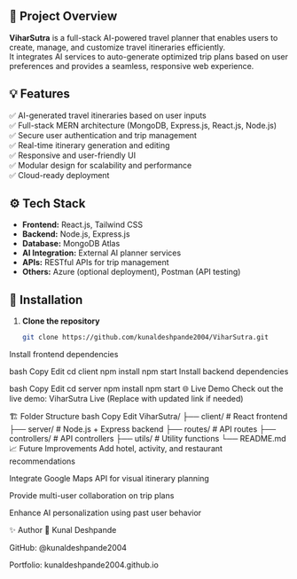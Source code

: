 
## 📝 Project Overview

**ViharSutra** is a full-stack AI-powered travel planner that enables users to create, manage, and customize travel itineraries efficiently.  
It integrates AI services to auto-generate optimized trip plans based on user preferences and provides a seamless, responsive web experience.

## 💡 Features

✅ AI-generated travel itineraries based on user inputs  
✅ Full-stack MERN architecture (MongoDB, Express.js, React.js, Node.js)  
✅ Secure user authentication and trip management  
✅ Real-time itinerary generation and editing  
✅ Responsive and user-friendly UI  
✅ Modular design for scalability and performance  
✅ Cloud-ready deployment

## ⚙️ Tech Stack

- **Frontend:** React.js, Tailwind CSS  
- **Backend:** Node.js, Express.js  
- **Database:** MongoDB Atlas  
- **AI Integration:** External AI planner services  
- **APIs:** RESTful APIs for trip management  
- **Others:** Azure (optional deployment), Postman (API testing)


## 🚀 Installation

1. **Clone the repository**
   ```bash
   git clone https://github.com/kunaldeshpande2004/ViharSutra.git
Install frontend dependencies

bash
Copy
Edit
cd client
npm install
npm start
Install backend dependencies

bash
Copy
Edit
cd server
npm install
npm start
🌐 Live Demo
Check out the live demo: ViharSutra Live
(Replace with updated link if needed)

🏗️ Folder Structure
bash
Copy
Edit
ViharSutra/
├── client/            # React frontend
├── server/            # Node.js + Express backend
├── routes/           # API routes
├── controllers/      # API controllers
├── utils/           # Utility functions
└── README.md
📈 Future Improvements
Add hotel, activity, and restaurant recommendations

Integrate Google Maps API for visual itinerary planning

Provide multi-user collaboration on trip plans

Enhance AI personalization using past user behavior

✨ Author
👤 Kunal Deshpande

GitHub: @kunaldeshpande2004

Portfolio: kunaldeshpande2004.github.io
